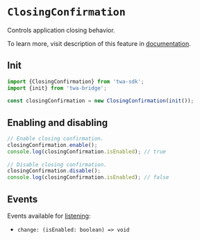 # `ClosingConfirmation`

Controls application closing behavior. 

To learn more, visit description of this feature
in [documentation](../../../features/closing-behavior.md).

## Init

```typescript  
import {ClosingConfirmation} from 'twa-sdk';  
import {init} from 'twa-bridge';  
  
const closingConfirmation = new ClosingConfirmation(init());  
```

## Enabling and disabling

```typescript  
// Enable closing confirmation.
closingConfirmation.enable();  
console.log(closingConfirmation.isEnabled); // true  
  
// Disable closing confirmation.
closingConfirmation.disable();  
console.log(closingConfirmation.isEnabled); // false  
```  

## Events

Events available for [listening](../about#events):

- `change: (isEnabled: boolean) => void`
